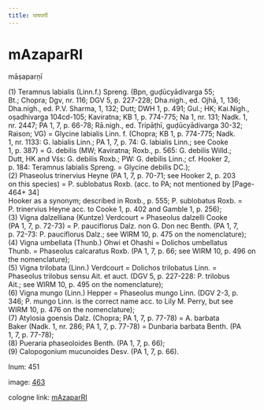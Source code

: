 ```yaml
---
title: माषपर्णी
---
```


# mAzaparRI

māṣaparṇī  <div n="P" />(1) Teramnus labialis (Linn.f.) Spreng. (Bpn, guḍūcyādivarga 55; <div n="lb" />Bt.; Chopra; Dgv, nr. 116; DGV 5, p. 227-228; Dha.nigh., ed. Ojhā, 1, 136; <div n="lb" />Dha.nigh., ed. P.V. Sharma, 1, 132; Dutt; DWH 1, p. 491; Gul.; HK; Kai.Nigh., <div n="lb" />oṣadhivarga 104cd-105; Kaviratna; KB 1, p. 774-775; Na 1, nr. 131; Nadk. 1, <div n="lb" />nr. 2447; PA 1, 7, p. 66-78; Rā.nigh., ed. Tripāṭhī, guḍūcyādivarga 30-32; <div n="lb" />Raison; VG) = Glycine labialis Linn. f. (Chopra; KB 1, p. 774-775; Nadk. <div n="lb" />1, nr. 1133: G. labialis Linn.; PA 1, 7, p. 74: G. labialis Linn.; see Cooke <div n="lb" />1, p. 387) = G. debilis (MW; Kaviratna; Roxb., p. 565: G. debilis Willd.; <div n="lb" />Dutt, HK and Vśs: G. debilis Roxb.; PW: G. debilis Linn.; cf. Hooker 2, <div n="lb" />p. 184: Teramnus labialis Spreng. = Glycine debilis DC.); <div n="P" />(2) Phaseolus trinervius Heyne (PA 1, 7, p. 70-71; see Hooker 2, p. 203 <div n="lb" />on this species) = P. sublobatus Roxb. (acc. to PA; not mentioned by [Page-464+ 34] <div n="lb" />Hooker as a synonym; described in Roxb., p. 555; P. sublobatus Roxb. = <div n="lb" />P. trinervius Heyne acc. to Cooke 1, p. 402 and Gamble 1, p. 256); <div n="P" />(3) Vigna dalzelliana (Kuntze) Verdcourt = Phaseolus dalzelli Cooke <div n="lb" />(PA 1, 7, p. 72-73) = P. pauciflorus Dalz. non G. Don nec Benth. (PA 1, 7, <div n="lb" />p. 72-73: P. pauciflorus Dalz.; see WIRM 10, p. 475 on the nomenclature); <div n="P" />(4) Vigna umbellata (Thunb.) Ohwi et Ohashi = Dolichos umbellatus <div n="lb" />Thunb. = Phaseolus calcaratus Roxb. (PA 1, 7, p. 66; see WIRM 10, p. 496 on <div n="lb" />the nomenclature); <div n="P" />(5) Vigna trilobata (Linn.) Verdcourt = Dolichos trilobatus Linn. = <div n="lb" />Phaseolus trilobus sensu Ait. et auct. (DGV 5, p. 227-228: P. trilobus <div n="lb" />Ait.; see WIRM 10, p. 495 on the nomenclature); <div n="P" />(6) Vigna mungo (Linn.) Hepper = Phaseolus mungo Linn. (DGV 2-3, p. <div n="lb" />346; P. mungo Linn. is the correct name acc. to Lily M. Perry, but see <div n="lb" />WIRM 10, p. 476 on the nomenclature); <div n="P" />(7) Atylosia goensis Dalz. (Chopra; PA 1, 7, p. 77-78) = A. barbata <div n="lb" />Baker (Nadk. 1, nr. 286; PA 1, 7, p. 77-78) = Dunbaria barbata Benth. (PA <div n="lb" />1, 7, p. 77-78); <div n="P" />(8) Pueraria phaseoloides Benth. (PA 1, 7, p. 66); <div n="P" />(9) Calopogonium mucunoides Desv. (PA 1, 7, p. 66).

lnum: 451

image: [463](https://www.sanskrit-lexicon.uni-koeln.de/scans/csl-apidev/servepdf.php?dict=snp&page=463)

cologne link: [mAzaparRI](https://sanskrit-lexicon.uni-koeln.de/scans/csl-apidev/getword.php?dict=snp&key=mAzaparRI)

